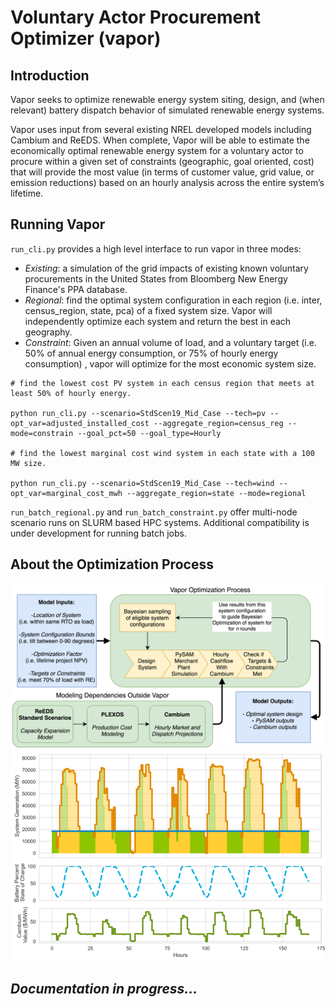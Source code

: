 # Voluntary Actor Procurement Optimizer (vapor)

## Introduction
Vapor seeks to optimize renewable energy system siting, design, and (when relevant) battery dispatch behavior of simulated renewable energy systems. 

Vapor uses input from several existing NREL developed models including Cambium and ReEDS. When complete, Vapor will be able to estimate the economically optimal renewable energy system for a voluntary actor to procure within a given set of constraints (geographic, goal oriented, cost) that will provide the most value (in terms of customer value, grid value, or emission reductions) based on an hourly analysis across the entire system’s lifetime. 

## Running Vapor
`run_cli.py` provides a high level interface to run vapor in three modes:
- *Existing*: a simulation of the grid impacts of existing known voluntary procurements in the United States from Bloomberg New Energy Finance's PPA database. 
- *Regional*: find the optimal system configuration in each region (i.e. inter, census_region, state, pca) of a fixed system size. Vapor will independently optimize each system and return the best in each geography. 
- *Constraint*: Given an annual volume of load, and a voluntary target (i.e. 50% of annual energy consumption, or 75% of hourly energy consumption) ,  vapor will optimize for the most economic system size. 

```
# find the lowest cost PV system in each census region that meets at least 50% of hourly energy. 

python run_cli.py --scenario=StdScen19_Mid_Case --tech=pv --opt_var=adjusted_installed_cost --aggregate_region=census_reg --mode=constrain --goal_pct=50 --goal_type=Hourly

# find the lowest marginal cost wind system in each state with a 100 MW size. 

python run_cli.py --scenario=StdScen19_Mid_Case --tech=wind --opt_var=marginal_cost_mwh --aggregate_region=state --mode=regional
```

`run_batch_regional.py` and `run_batch_constraint.py` offer multi-node scenario runs on SLURM based HPC systems. Additional compatibility is under development for running batch jobs. 

## About the Optimization Process
![API](images/vapor_api.png)
![Battery Profile](images/battery_profile.png)


## *Documentation in progress...*